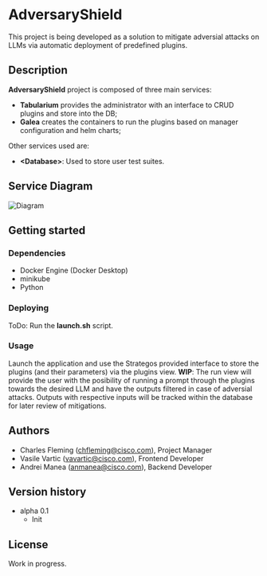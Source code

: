 # AdversaryShield

This project is being developed as a solution to mitigate adversial attacks on LLMs via automatic deployment of predefined plugins.

## Description

__AdversaryShield__ project is composed of three main services: 
- __Tabularium__ provides the administrator with an interface to CRUD plugins and store into the DB;
- __Galea__ creates the containers to run the plugins based on manager configuration and helm charts;

Other services used are:
- __\<Database\>__: Used to store user test suites.

## Service Diagram

![Diagram]([https://github.com/AdversaryShield/tree/main/Diagram.jpeg])

## Getting started
### Dependencies
- Docker Engine (Docker Desktop)
- minikube
- Python

### Deploying

ToDo: Run the __launch.sh__ script.

### Usage

Launch the application and use the Strategos provided interface to store the plugins (and their parameters) via the plugins view.
__WIP__: The run view will provide the user with the posibility of running a prompt through the plugins towards the desired LLM and have the outputs filtered in case of adversial attacks. Outputs with respective inputs will be tracked within the database for later review of mitigations.

## Authors
- Charles Fleming (chfleming@cisco.com), Project Manager
- Vasile Vartic (vavartic@cisco.com), Frontend Developer
- Andrei Manea (anmanea@cisco.com), Backend Developer

## Version history

- alpha 0.1
    - Init

## License

Work in progress.
